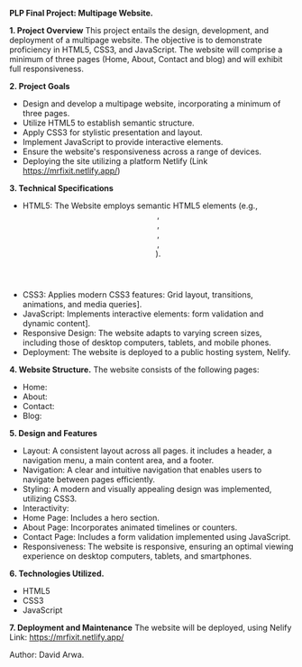 __PLP Final Project: Multipage Website.__

__1. Project Overview__
This project entails the design, development, and deployment of a multipage website.  The objective is to demonstrate proficiency in HTML5, CSS3, and JavaScript.  The website will comprise a minimum of three pages (Home, About, Contact and blog) and will exhibit full responsiveness.

__2. Project Goals__
* Design and develop a multipage website, incorporating a minimum of three pages.
* Utilize HTML5 to establish semantic structure.
* Apply CSS3 for stylistic presentation and layout.
* Implement JavaScript to provide interactive elements.
* Ensure the website's responsiveness across a range of devices.
* Deploying the site utilizing a platform Netlify (Link https://mrfixit.netlify.app/)

__3. Technical Specifications__
* HTML5: The Website employs semantic HTML5 elements (e.g., <header>, <nav>, <main>, <article>, <footer>).
* CSS3: Applies modern CSS3 features: Grid layout, transitions, animations, and media queries].
* JavaScript: Implements interactive elements: form validation and dynamic content].
* Responsive Design: The website adapts to varying screen sizes, including those of desktop computers, tablets, and mobile phones.
* Deployment: The website is deployed to a public hosting system, Nelify. 

__4. Website Structure.__
The website consists of the following pages:
* Home:
* About:
* Contact:
* Blog: 

__5. Design and Features__
* Layout: A consistent layout across all pages. it includes a header, a navigation menu, a main content area, and a footer.
* Navigation: A clear and intuitive navigation that enables users to navigate between pages efficiently.
* Styling: A modern and visually appealing design was implemented, utilizing CSS3.
* Interactivity:
* Home Page: Includes a hero section. 
* About Page: Incorporates animated timelines or counters.
* Contact Page: Includes a form validation implemented using JavaScript.
* Responsiveness: The website is responsive, ensuring an optimal viewing experience on desktop computers, tablets, and smartphones.

__6. Technologies Utilized.__
* HTML5
* CSS3
* JavaScript

__7. Deployment and Maintenance__
The website will be deployed, using Nelify
Link: https://mrfixit.netlify.app/

Author: David Arwa. 
